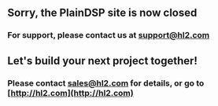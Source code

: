 Sorry, the PlainDSP site is now closed
--------------------------------------

### For support, please contact us at [support@hl2.com](mailto:support@hl2.com)


Let's build your next project together!
---------------------------------------

### Please contact [sales@hl2.com](mailto:sales@hl2.com) for details, or go to [http://hl2.com](http://hl2.com)
